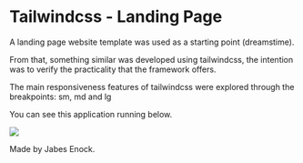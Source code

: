 # Tailwindcss - Landing Page

  A landing page website template was used as a starting point (dreamstime). 

 From that, something similar was developed using tailwindcss, the intention was to verify the practicality that the framework offers.
 
 The main responsiveness features of tailwindcss were explored through the breakpoints: sm, md and lg

You can see this application running below.

<img src="https://github.com/Jabes-Enock/Tailwindcss---dreamstime-inspiration/blob/master/Dreamstime%20inspiration.gif">

Made by Jabes Enock.
